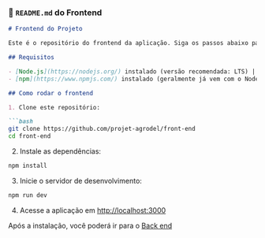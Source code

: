 ### 📁 `README.md` do **Frontend**

````markdown
# Frontend do Projeto

Este é o repositório do frontend da aplicação. Siga os passos abaixo para rodar o projeto localmente.

## Requisitos

- [Node.js](https://nodejs.org/) instalado (versão recomendada: LTS) | Versão > 20
- [npm](https://www.npmjs.com/) instalado (geralmente já vem com o Node.js)

## Como rodar o frontend

1. Clone este repositório:

```bash
git clone https://github.com/projet-agrodel/front-end
cd front-end
````

2. Instale as dependências:

```bash
npm install
```

3. Inicie o servidor de desenvolvimento:

```bash
npm run dev
```

4. Acesse a aplicação em [http://localhost:3000](http://localhost:3000)

Após a instalação, você poderá ir para o [Back end](https://github.com/projet-agrodel/back-end)

